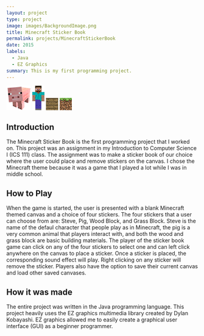 ```yaml
---
layout: project
type: project
image: images/BackgroundImage.png
title: Minecraft Sticker Book
permalink: projects/MinecraftStickerBook
date: 2015
labels:
  - Java
  - EZ Graphics
summary: This is my first programming project.
---
```


<div class="ui small rounded images">
  <img class="ui image" src="../images/Pig.png">
  <img class="ui image" src="../images/Steve.png">
  <img class="ui image" src="../images/WoodBlock.png">
  <img class="ui image" src="../images/GrassBlock.png">
</div>

<H2>Introduction</H2>
The Minecraft Sticker Book is the first programming project that I worked on. This project was an assignment in my Introduction to Computer Science I (ICS 111) class. The assignment was to make a sticker book of our choice where the user could place and remove stickers on the canvas. I chose the Minecraft theme because it was a game that I played a lot while I was in middle school. 

<H2>How to Play</H2>
When the game is started, the user is presented with a blank Minecraft themed canvas and a choice of four stickers. The four stickers that a user can choose from are: Steve, Pig, Wood Block, and Grass Block. Steve is the name of the defaul character that people play as in Minecraft, the pig is a very common animal that players interact with, and both the wood and grass block are basic building materials. The player of the sticker book game can click on any of the four stickers to select one and can left click anywhere on the canvas to place a sticker. Once a sticker is placed, the corresponding sound effect will play. Right clicking on any sticker will remove the sticker. Players also have the option to save their current canvas and load other saved canvases.

<H2>How it was made</H2>
The entire project was written in the Java programming language. This project heavily uses the EZ graphics multimedia library created by Dylan Kobayashi. EZ graphics allowed me to easily create a graphical user interface (GUI) as a beginner programmer. 




